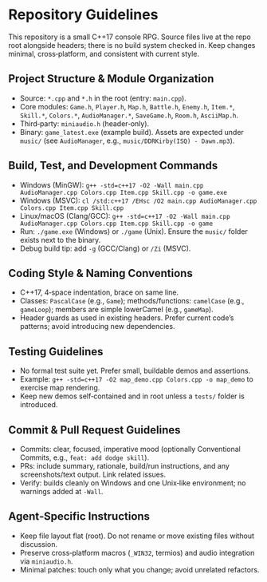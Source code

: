 # Repository Guidelines

This repository is a small C++17 console RPG. Source files live at the repo root alongside headers; there is no build system checked in. Keep changes minimal, cross‑platform, and consistent with current style.

## Project Structure & Module Organization
- Source: `*.cpp` and `*.h` in the root (entry: `main.cpp`).
- Core modules: `Game.h`, `Player.h`, `Map.h`, `Battle.h`, `Enemy.h`, `Item.*`, `Skill.*`, `Colors.*`, `AudioManager.*`, `SaveGame.h`, `Room.h`, `AsciiMap.h`.
- Third‑party: `miniaudio.h` (header‑only).
- Binary: `game_latest.exe` (example build). Assets are expected under `music/` (see `AudioManager`, e.g., `music/DDRKirby(ISQ) - Dawn.mp3`).

## Build, Test, and Development Commands
- Windows (MinGW): `g++ -std=c++17 -O2 -Wall main.cpp AudioManager.cpp Colors.cpp Item.cpp Skill.cpp -o game.exe`
- Windows (MSVC): `cl /std:c++17 /EHsc /O2 main.cpp AudioManager.cpp Colors.cpp Item.cpp Skill.cpp`
- Linux/macOS (Clang/GCC): `g++ -std=c++17 -O2 -Wall main.cpp AudioManager.cpp Colors.cpp Item.cpp Skill.cpp -o game`
- Run: `./game.exe` (Windows) or `./game` (Unix). Ensure the `music/` folder exists next to the binary.
- Debug build tip: add `-g` (GCC/Clang) or `/Zi` (MSVC).

## Coding Style & Naming Conventions
- C++17, 4‑space indentation, brace on same line.
- Classes: `PascalCase` (e.g., `Game`); methods/functions: `camelCase` (e.g., `gameLoop`); members are simple lowerCamel (e.g., `gameMap`).
- Header guards as used in existing headers. Prefer current code’s patterns; avoid introducing new dependencies.

## Testing Guidelines
- No formal test suite yet. Prefer small, buildable demos and assertions.
- Example: `g++ -std=c++17 -O2 map_demo.cpp Colors.cpp -o map_demo` to exercise map rendering.
- Keep new demos self‑contained and in root unless a `tests/` folder is introduced.

## Commit & Pull Request Guidelines
- Commits: clear, focused, imperative mood (optionally Conventional Commits, e.g., `feat: add dodge skill`).
- PRs: include summary, rationale, build/run instructions, and any screenshots/text output. Link related issues.
- Verify: builds cleanly on Windows and one Unix‑like environment; no warnings added at `-Wall`.

## Agent‑Specific Instructions
- Keep file layout flat (root). Do not rename or move existing files without discussion.
- Preserve cross‑platform macros (`_WIN32`, termios) and audio integration via `miniaudio.h`.
- Minimal patches: touch only what you change; avoid unrelated refactors.
